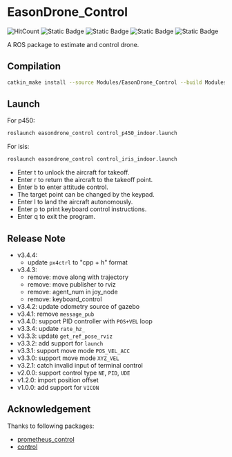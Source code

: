 # EasonDrone_Control

![HitCount](https://img.shields.io/endpoint?url=https%3A%2F%2Fhits.dwyl.com%2FHuaYuXiao%2FEasonDrone_Control.json%3Fcolor%3Dpink)
![Static Badge](https://img.shields.io/badge/ROS-melodic-22314E?logo=ros)
![Static Badge](https://img.shields.io/badge/C%2B%2B-14-00599C?logo=cplusplus)
![Static Badge](https://img.shields.io/badge/Python-3.8.10-3776AB?logo=python)
![Static Badge](https://img.shields.io/badge/Ubuntu-18.04.6-E95420?logo=ubuntu)

A ROS package to estimate and control drone.


## Compilation

```bash
catkin_make install --source Modules/EasonDrone_Control --build Modules/EasonDrone_Control/build
```


## Launch

For p450:

```bash
roslaunch easondrone_control control_p450_indoor.launch
```

For isis:

```bash
roslaunch easondrone_control control_iris_indoor.launch
```

- Enter t to unlock the aircraft for takeoff.
- Enter r to return the aircraft to the takeoff point.
- Enter b to enter attitude control.
- The target point can be changed by the keypad.
- Enter l to land the aircraft autonomously.
- Enter p to print keyboard control instructions.
- Enter q to exit the program.


## Release Note

- v3.4.4:
  - update `px4ctrl` to "cpp + h" format
- v3.4.3: 
  - remove: move along with trajectory
  - remove: move publisher to rviz
  - remove: agent_num in joy_node
  - remove: keyboard_control
- v3.4.2: update odometry source of gazebo
- v3.4.1: remove `message_pub`
- v3.4.0: support PID controller with `POS+VEL` loop
- v3.3.4: update `rate_hz_`
- v3.3.3: update `get_ref_pose_rviz`
- v3.3.2: add support for `launch`
- v3.3.1: support move mode `POS_VEL_ACC`
- v3.3.0: support move mode `XYZ_VEL`
- v3.2.1: catch invalid input of terminal control
- v2.0.0: support control type `NE`, `PID`, `UDE`
- v1.2.0: import position offset
- v1.0.0: add support for `VICON`


## Acknowledgement

Thanks to following packages:

- [prometheus_control](https://github.com/amov-lab/Prometheus/tree/v1.1/Modules/control)
- [control](https://gitee.com/robin_shaun/XTDrone/control)
